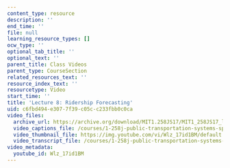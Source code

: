 ```yaml
---
content_type: resource
description: ''
end_time: ''
file: null
learning_resource_types: []
ocw_type: ''
optional_tab_title: ''
optional_text: ''
parent_title: Class Videos
parent_type: CourseSection
related_resources_text: ''
resource_index_text: ''
resourcetype: Video
start_time: ''
title: 'Lecture 8: Ridership Forecasting'
uid: c6fbd494-e307-7f39-c05c-c233fbb0c0ca
video_files:
  archive_url: https://archive.org/download/MIT1.258JS17/MIT1_258JS17_lec08_300k.mp4
  video_captions_file: /courses/1-258j-public-transportation-systems-spring-2017/5f4d35044e5e5391ae2321036a7ecc96_Wlz_17id1BM.vtt
  video_thumbnail_file: https://img.youtube.com/vi/Wlz_17id1BM/default.jpg
  video_transcript_file: /courses/1-258j-public-transportation-systems-spring-2017/56f04c89bdf3228be175b3ec68660053_Wlz_17id1BM.pdf
video_metadata:
  youtube_id: Wlz_17id1BM
---
```

